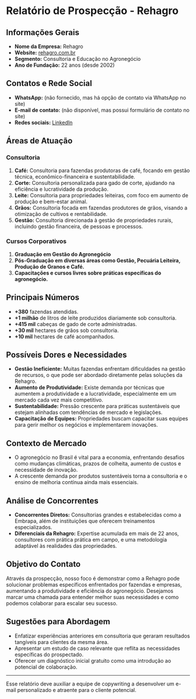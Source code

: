 # Relatório de Prospecção - Rehagro

## Informações Gerais

- **Nome da Empresa:** Rehagro
- **Website:** [rehagro.com.br](http://www.rehagro.com.br/)
- **Segmento:** Consultoria e Educação no Agronegócio
- **Ano de Fundação:** 22 anos (desde 2002)

## Contatos e Rede Social

- **WhatsApp:** (não fornecido, mas há opção de contato via WhatsApp no site)
- **E-mail de contato:** (não disponível, mas possui formulário de contato no site)
- **Redes sociais:** [LinkedIn](https://www.linkedin.com/company/rehagro)

## Áreas de Atuação

### Consultoria
1. **Café:** Consultoria para fazendas produtoras de café, focando em gestão técnica, econômico-financeira e sustentabilidade.
2. **Corte:** Consultoria personalizada para gado de corte, ajudando na eficiência e lucratividade da produção.
3. **Leite:** Consultoria para propriedades leiteiras, com foco em aumento de produção e bem-estar animal.
4. **Grãos:** Consultoria focada em fazendas produtores de grãos, visando a otimização de cultivos e rentabilidade.
5. **Gestão:** Consultoria direcionada à gestão de propriedades rurais, incluindo gestão financeira, de pessoas e processos.

### Cursos Corporativos
1. **Graduação em Gestão do Agronegócio**
2. **Pós-Graduação em diversas áreas como Gestão, Pecuária Leiteira, Produção de Granos e Café.**
3. **Capacitações e cursos livres sobre práticas específicas do agronegócio.**

## Principais Números
- **+380** fazendas atendidas.
- **+1 milhão** de litros de leite produzidos diariamente sob consultoria.
- **+415 mil** cabeças de gado de corte administradas.
- **+30 mil** hectares de grãos sob consultoria.
- **+10 mil** hectares de café acompanhados.

## Possíveis Dores e Necessidades
- **Gestão Ineficiente:** Muitas fazendas enfrentam dificuldades na gestão de recursos, o que pode ser abordado diretamente pelas soluções da Rehagro.
- **Aumento de Produtividade:** Existe demanda por técnicas que aumentem a produtividade e a lucratividade, especialmente em um mercado cada vez mais competitivo.
- **Sustentabilidade:** Pressão crescente para práticas sustentáveis que estejam alinhadas com tendências de mercado e legislações.
- **Capacitação de Equipes:** Propriedades buscam capacitar suas equipes para gerir melhor os negócios e implementarem inovações.

## Contexto de Mercado
- O agronegócio no Brasil é vital para a economia, enfrentando desafios como mudanças climáticas, prazos de colheita, aumento de custos e necessidade de inovação.
- A crescente demanda por produtos sustentáveis torna a consultoria e o ensino de melhoria contínua ainda mais essenciais.

## Análise de Concorrentes
- **Concorrentes Diretos:** Consultorias grandes e estabelecidas como a Embrapa, além de instituições que oferecem treinamentos especializados.
- **Diferenciais da Rehagro:** Expertise acumulada em mais de 22 anos, consultores com prática prática em campo, e uma metodologia adaptável às realidades das propriedades.

## Objetivo do Contato
Através da prospecção, nosso foco é demonstrar como a Rehagro pode solucionar problemas específicos enfrentados por fazendas e empresas, aumentando a produtividade e eficiência do agronegócio. Desejamos marcar uma chamada para entender melhor suas necessidades e como podemos colaborar para escalar seu sucesso.

## Sugestões para Abordagem
- Enfatizar experiências anteriores em consultoria que geraram resultados tangíveis para clientes da mesma área.
- Apresentar um estudo de caso relevante que reflita as necessidades específicas do prospectado.
- Oferecer um diagnóstico inicial gratuito como uma introdução ao potencial de colaboração.

---

Esse relatório deve auxiliar a equipe de copywriting a desenvolver um e-mail personalizado e atraente para o cliente potencial.